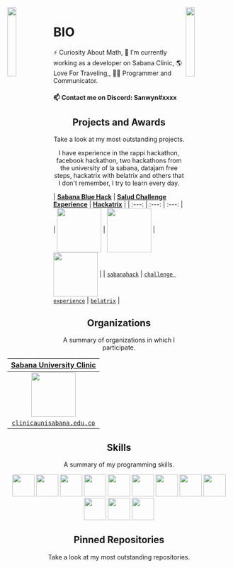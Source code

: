 <img align='left' src='https://raw.githubusercontent.com/Sanwyn/sanwyn/master/sprites/link.gif' width='20%'>  
<img align='right' src='https://raw.githubusercontent.com/Sanwyn/sanwyn/master/sprites/cait.gif' width='20%'>  

# BIO

⚡ Curiosity About Math, 🔭 I’m currently working as a developer on Sabana Clinic, 🌎 Love For Traveling,, 🧪😄 Programmer and Communicator.  

#### 📫 Contact me on Discord: Sanwyn#xxxx

<h2 align="center">Projects and Awards</h2>
<p align="center">Take a look at my most outstanding projects.</p>
<p align="center">I have experience in the rappi hackathon, facebook hackathon, two hackathons from the university of la sabana, datajam free steps, hackatrix with belatrix and others that I don't remember, I try to learn every day.</p>

| <a href="https://www.unisabana.edu.co/sabanahack2019/" target="_blank">**Sabana Blue Hack**</a> 
| <a href="https://www.unisabana.edu.co/temasunidades/salud-challenge-experience/inscripcion-salud-challenge-experience/" target="_blank">**Salud Challenge Experience**</a> 
| <a href="https://www.belatrixsf.com/news-and-events/hundreds-coders-hackathon/" target="_blank">**Hackatrix**</a> 
|
| :---: | :---: | :---: |
| <img align='center' src='https://raw.githubusercontent.com/Sanwyn/sanwyn/master/projects/sabanahack.jpg' height='100px'> 
| <img align='center' src='https://raw.githubusercontent.com/Sanwyn/sanwyn/master/projects/premiosalud.jpg' height='100px'> 
| <img align='center' src='https://raw.githubusercontent.com/Sanwyn/sanwyn/master/projects/hackatrix.png' height='100px'> 
|
| <a href="https://www.unisabana.edu.co/sabanahack2019/" target="_blank">`sabanahack`</a> 
| <a href="https://www.unisabana.edu.co/temasunidades/salud-challenge-experience/inscripcion-salud-challenge-experience/" target="_blank">`challenge experience`</a> 
| <a href="https://www.belatrixsf.com/news-and-events/hundreds-coders-hackathon/" target="_blank">`belatrix`</a> 
| 

<h2 align="center">Organizations</h2>
<p align="center">A summary of organizations in which I participate.</p>

| <a href="https://www.clinicaunisabana.edu.co/nuestra-clinica/" target="_blank">**Sabana University Clinic**</a> |
|:---: |
| <img align='center' src='https://raw.githubusercontent.com/Sanwyn/sanwyn/master/projects/usabana.png' height='100px'> |
| <a href="https://www.clinicaunisabana.edu.co/nuestra-clinica/" target="_blank">`clinicaunisabana.edu.co`</a> |

<h2 align="center">Skills</h2>
<p align="center">A summary of my programming skills.</p>

<p align="center">
  <!-- <img src='https://raw.githubusercontent.com/Sanwyn/sanwyn/master/skills/angular.png' height='50px'> -->
  <img src='https://raw.githubusercontent.com/Sanwyn/sanwyn/master/skills/apache.png' height='50px'>
  <!-- <img src='https://raw.githubusercontent.com/Sanwyn/sanwyn/master/skills/csharp.png' height='50px'> -->
  <img src='https://raw.githubusercontent.com/Sanwyn/sanwyn/master/skills/bootstrap.png' height='50px'>
  <img src='https://raw.githubusercontent.com/Sanwyn/sanwyn/master/skills/css.png' height='50px'>
  <!-- <img src='https://raw.githubusercontent.com/Sanwyn/sanwyn/master/skills/express.png' height='50px'> -->
  <img src='https://raw.githubusercontent.com/Sanwyn/sanwyn/master/skills/html.png' height='50px'>
  <img src='https://raw.githubusercontent.com/Sanwyn/sanwyn/master/skills/java.png' height='50px'>
  <img src='https://raw.githubusercontent.com/Sanwyn/sanwyn/master/skills/javascript.jpg' height='50px'>
  <img src='https://raw.githubusercontent.com/Sanwyn/sanwyn/master/skills/mongo.png' height='50px'>
  <!-- <img src='https://raw.githubusercontent.com/Sanwyn/sanwyn/master/skills/nodejs.png' height='50px'> -->
  <img src='https://raw.githubusercontent.com/Sanwyn/sanwyn/master/skills/python.png' height='50px'>
  <img src='https://raw.githubusercontent.com/Sanwyn/sanwyn/master/skills/react.png' height='50px'>
  <img src='https://raw.githubusercontent.com/Sanwyn/sanwyn/master/skills/sql.png' height='50px'>
  <img src='https://raw.githubusercontent.com/Sanwyn/sanwyn/master/skills/thymeleaf.png' height='50px'>
  <img src='https://raw.githubusercontent.com/Sanwyn/sanwyn/master/skills/spring.png' height='50px'>
</p>

<h2 align="center">Pinned Repositories</h2>
<p align="center">Take a look at my most outstanding repositories.</p>
